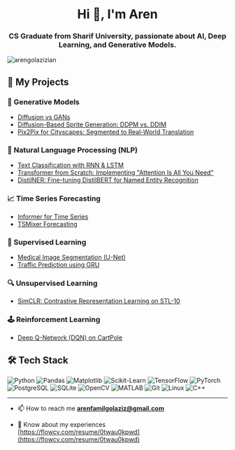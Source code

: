 <h1 align="center">Hi 👋, I'm Aren</h1>
<h3 align="center">CS Graduate from Sharif University, passionate about AI, Deep Learning, and Generative Models.</h3>

<p align="left"> <img src="https://komarev.com/ghpvc/?username=arengolazizian&label=Profile%20views&color=0e75b6&style=flat" alt="arengolazizian" /> </p>

 ## 📂 My Projects

### 🧠 Generative Models
- [Diffusion vs GANs](https://github.com/ArenGolazizian/Diffusion_vs_GANs)
- [Diffusion-Based Sprite Generation: DDPM vs. DDIM](https://github.com/ArenGolazizian/DDPM-vs-DDIM-Sprites)
- [Pix2Pix for Cityscapes: Segmented to Real-World Translation](https://github.com/ArenGolazizian/Pix2Pix-Cityscapes-Seg2Real)

### 📜 Natural Language Processing (NLP)
- [Text Classification with RNN & LSTM](https://github.com/ArenGolazizian/text-classification-rnn-lstm)
- [Transformer from Scratch: Implementing "Attention Is All You Need"](https://github.com/ArenGolazizian/transformer-from-scratch)
- [DistilNER: Fine-tuning DistilBERT for Named Entity Recognition](https://github.com/ArenGolazizian/distilbert-ner-conll2003)

### 📈 Time Series Forecasting
- [Informer for Time Series](https://github.com/ArenGolazizian/timeseries-Informer-Forecasting)
- [TSMixer Forecasting](https://github.com/ArenGolazizian/timeseries-TSMixer-Forecasting)

### 🎯 Supervised Learning
- [Medical Image Segmentation (U-Net)](https://github.com/ArenGolazizian/supervised-U-Net-Segmentation)
- [Traffic Prediction using GRU](https://github.com/ArenGolazizian/supervised-Traffic-GRU)

### 🔍 Unsupervised Learning
- [SimCLR: Contrastive Representation Learning on STL-10](https://github.com/ArenGolazizian/SimCLR-Contrastive-Learning/tree/main)

### 🕹️ Reinforcement Learning
- [Deep Q-Network (DQN) on CartPole](https://github.com/ArenGolazizian/rl-DQN-CartPole)


## 🛠️ Tech Stack  

![Python](https://img.shields.io/badge/Python-3776AB?style=flat&logo=python&logoColor=white)
![Pandas](https://img.shields.io/badge/Pandas-150458?style=flat&logo=pandas&logoColor=white)
![Matplotlib](https://img.shields.io/badge/Matplotlib-008080?style=flat&logo=matplotlib&logoColor=white)
![Scikit-Learn](https://img.shields.io/badge/Scikit--Learn-F7931E?style=flat&logo=scikit-learn&logoColor=white)
![TensorFlow](https://img.shields.io/badge/TensorFlow-FF6F00?style=flat&logo=tensorflow&logoColor=white)
![PyTorch](https://img.shields.io/badge/PyTorch-EE4C2C?style=flat&logo=pytorch&logoColor=white)
![PostgreSQL](https://img.shields.io/badge/PostgreSQL-316192?style=flat&logo=postgresql&logoColor=white)
![SQLite](https://img.shields.io/badge/SQLite-003B57?style=flat&logo=sqlite&logoColor=white)
![OpenCV](https://img.shields.io/badge/OpenCV-5C3EE8?style=flat&logo=opencv&logoColor=white)
![MATLAB](https://img.shields.io/badge/MATLAB-0076A8?style=flat&logo=mathworks&logoColor=white)
![Git](https://img.shields.io/badge/Git-F05032?style=flat&logo=git&logoColor=white)
![Linux](https://img.shields.io/badge/Linux-FCC624?style=flat&logo=linux&logoColor=black)
![C++](https://img.shields.io/badge/C++-00599C?style=flat&logo=c%2B%2B&logoColor=white)

---
- 📫 How to reach me **arenfamilgolaziz@gmail.com**

- 📄 Know about my experiences [https://flowcv.com/resume/0twau0kpwd](https://flowcv.com/resume/0twau0kpwd)
